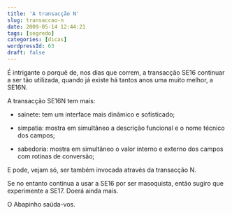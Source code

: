 ```yaml
---
title: 'A transacção N'
slug: transaccao-n
date: 2009-05-14 12:44:21
tags: [segredo]
categories: [dicas]
wordpressId: 63
draft: false
---
```

É intrigante o porquê de, nos dias que correm, a transacção SE16 continuar a ser tão utilizada, quando já existe há tantos anos uma muito melhor, a SE16N.

A transacção SE16N tem mais:

  * sainete: tem um interface mais dinâmico e sofisticado;

  * simpatia: mostra em simultâneo a descrição funcional e o nome técnico dos campos;

  * sabedoria: mostra em simultâneo o valor interno e externo dos campos com rotinas de conversão;

E pode, vejam só, ser também invocada através da transacção N.

Se no entanto continua a usar a SE16 por ser masoquista, então sugiro que experimente a SE17. Doerá ainda mais.

O Abapinho saúda-vos.

